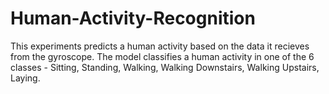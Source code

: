# Human-Activity-Recognition
This experiments predicts a human activity based on the data it recieves from the gyroscope. The model classifies a human activity in one of the 6 classes - Sitting, Standing, Walking, Walking Downstairs, Walking Upstairs, Laying.
